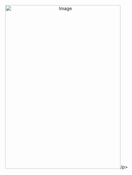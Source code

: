 <p align="center"><img width="363" height="516" alt="Image" src="https://github.com/user-attachments/assets/a26e2b60-ee55-4b76-be48-29b34bfc3ad7" />/p>
